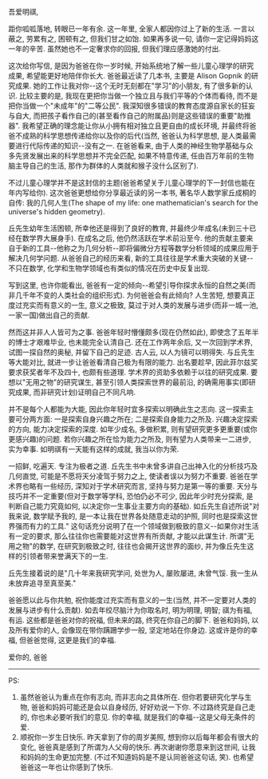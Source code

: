 吾爱明祺,

距你呱呱落地, 转眼已一年有余. 这一年里, 全家人都因你过上了新的生活. 一言以蔽之, 劳累有之, 困顿有之, 但我们甘之如饴. 如果再多说一句, 请你一定记得妈妈这一年的辛苦. 虽然她也不一定奢求你的回报, 但我们理应感激她的付出.

这次给你写信, 是因为爸爸在你一岁时候, 开始系统地了解一些儿童心理学的研究成果, 希望能更好地陪伴你长大. 爸爸最近读了几本书, 主要是 Alison Gopnik 的研究成果. 她的工作让我对你--这个无时无刻都在"学习"的小朋友, 有了很多新的认识. 比较主要的是, 我现在更把你当做一个独立且与我们平等的个体而看待, 而不是把你当做一个"未成年"的"二等公民". 我深知很多错误的教育态度源自家长的狂妄与自大, 而把孩子看作自己的(甚至看作自己的附属品)则是这些错误的重要"助推器". 我希望正确的理念能让你从小拥有相对独立且更自由的成长环境, 并最终将爸爸不成熟的科学思想传递给你以及你的后代(当然, 爸爸认为科学思想, 是人类最需要进行代际传递的知识--没有之一. 在爸爸看来, 由于人类的神经生物学基础与众多先贤发展出来的科学思想并不完全匹配, 如果不特意传递, 任由百万年前的生物脑主导自己的生活, 那作为群体的人类就和猴子没什么区别了).

不过儿童心理学并不是这封信的主题(爸爸希望关于儿童心理学的下一封信也能在年内写给你). 这次爸爸更想给你分享最近读的另一本书, 著名华人数学家丘成桐的自传: 我的几何人生(The shape of my life: one mathematician's search for the universe's hidden geometry).

丘先生幼年生活困顿, 所幸他还是得到了良好的教育, 并最终少年成名(未到三十已经在数学界大展身手). 在成名之后, 他仍然活跃在学术前沿至今. 他的贡献主要来自于新的工具--他称之为几何分析--即将偏微分方程等数学分析领域的成果应用于解决几何学问题. 从爸爸自己的经历来看, 新的工具往往是学术重大突破的关键--不只在数学, 化学和生物学领域也有类似的情况在历史中反复出现.

写到这里, 也许你能看出, 爸爸有一定的倾向--希望引导你探求永恒的自然之美(而非几千年不变的人类社会的组织形式). 为何爸爸会有此倾向? 人生苦短, 想要真正度过充实而有意义的一生, 意义之极致, 莫过于对人类的发展与进步(而非一城一池, 一家一国)做出自己的贡献.

然而这并非人人皆可为之事. 爸爸年轻时懵懂颇多(现在仍然如此), 即使念了五年半的博士才艰难毕业, 也未能完全认清自己. 还在工作两年余后, 又一次回到学术界, 试图一探自然的奥秘, 并留下自己的足迹. 古人云, 以人为镜可以明得失. 与丘先生等大能对比, 就进一步让爸爸看清自己极为有限的能力. 出名要趁早, 因此菲尔兹奖要求获奖者年不及四十, 也颇有些道理. 学术界的资助多依赖于以往的研究成果. 要想以"无用之物"的研究谋生, 甚至引领人类探索世界的最前沿, 的确需用事实(即研究成果, 而非研究计划)证明自己不同凡响.

并不是每个人都能为大能, 因此你年轻时宜多探索以明确此生之志向. 这一探索主要可分两方面: 一是探索自身兴趣之所在; 二是探索自身能力之所及. 兴趣决定探索的方向, 能力决定探索的深度. 如年少成名, 多做积累, 则有望研究更多更重要(或你更感兴趣)的问题. 若你兴趣之所在恰为能力之所及, 则有望为人类带来一二进步, 实为幸事. 如明祺有一天能有这样的成就, 我当以你为荣.

一招鲜, 吃遍天. 专注为极者之道. 丘先生书中未曾多讲自己出神入化的分析技巧及几何直觉, 可能是不愿将天分凌驾于努力之上, 使读者误以为努力不重要. 爸爸在学术界也略有一些经历, 深知对于学术研究而言, 坚持与努力是第一等的重要. 天分与技巧并不一定重要(但对于数学等学科, 恐怕仍必不可少, 因此年少时充分探索, 是判断自己能力究竟如何, 以决定你一生事业主要方向的基础). 如丘先生自述所说"对我来说, 数学赋予我的, 是一本让我在世界各处随意走动的护照, 同时也是探索这世界强而有力的工具." 这句话充分说明了在一个领域做到极致的意义--如果你对生活有一定的要求, 那么往往你也需要能对这世界有所贡献, 才能以此谋生计. 所谓"无用之物"的数学, 在研究到极致之时, 往往也会揭开这世界的面纱, 并为像丘先生这样的引领者带来誉满天下的一生.

丘先生接着说的是"几十年来我研究学问, 处世为人, 屡败屡进, 未曾气馁. 我一生从未放弃追寻至真至美."

爸爸愿以此与你共勉, 祝你能度过充实而有意义的一生(当然, 并不一定要对人类的发展与进步有什么贡献). 如去年绞尽脑汁为你取名时, 明为明理, 明智; 祺为有福, 有运. 这些都是爸爸对你的祝福, 但未来的路, 终究在你自己的脚下. 爸爸和妈妈, 以及所有爱你的人, 会像现在带你蹒跚学步一般, 坚定地站在你身边. 这或许是你的幸福, 但爸爸觉得, 这更是我们的幸福.

爱你的,
爸爸

---

PS:

1. 虽然爸爸认为重点在你有志向, 而非志向之具体所在. 但你若要研究化学与生物, 爸爸和妈妈可能还是会以自身经历, 好好劝说一下你. 不过路终究是自己走的, 你也未必要听我们的意见. 你的幸福, 就是我们的幸福--这是父母无条件的爱.
2. 顺祝你一岁生日快乐. 昨天拿到了你的周岁美照, 想到你以后每年都会有很大的变化, 爸爸真是感到了所谓为人父母的快乐. 再次谢谢你愿意来到这世间, 让我和妈妈的生命更加完整. (不过不知道妈妈是不是认同爸爸这句话, 笑). 也希望爸爸这一年也让你感到了快乐.

